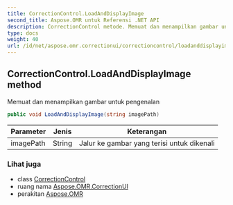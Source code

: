 ```yaml
---
title: CorrectionControl.LoadAndDisplayImage
second_title: Aspose.OMR untuk Referensi .NET API
description: CorrectionControl metode. Memuat dan menampilkan gambar untuk pengenalan
type: docs
weight: 40
url: /id/net/aspose.omr.correctionui/correctioncontrol/loadanddisplayimage/
---
```

## CorrectionControl.LoadAndDisplayImage method

Memuat dan menampilkan gambar untuk pengenalan

```csharp
public void LoadAndDisplayImage(string imagePath)
```

| Parameter | Jenis | Keterangan |
| --- | --- | --- |
| imagePath | String | Jalur ke gambar yang terisi untuk dikenali |

### Lihat juga

* class [CorrectionControl](../)
* ruang nama [Aspose.OMR.CorrectionUI](../../correctioncontrol/)
* perakitan [Aspose.OMR](../../../)


